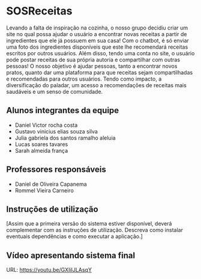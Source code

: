 # SOSReceitas

Levando a falta de inspiração na cozinha, o nosso grupo decidiu criar um site no qual possa ajudar o usuário a encontrar novas receitas a partir de ingredientes que ele já possuem em sua casa!
Com o chatbot, é só enviar uma foto dos ingredientes disponíveis que este lhe recomendará receitas escritos por outros usuários. Além disso, tendo uma conta no site, o usuário pode postar receitas de sua própria autoria e compartilhar com outras pessoas! 
O nosso objetivo é ajudar pessoas, tanto a encontrar novos pratos, quanto dar uma plataforma para que receitas sejam compartilhadas e recomendadas para outros usuários. Tendo como impacto, a diversificação do paladar, um acesso a recomendações de receitas mais saudáveis e um senso de comunidade.

## Alunos integrantes da equipe

* Daniel Victor rocha costa
* Gustavo vinicius elias souza silva
* Julia gabriela dos santos ramalho aleluia
* Lucas soares tavares
* Sarah almeida frança

## Professores responsáveis

* Daniel de Oliveira Capanema
* Rommel Vieira Carneiro

## Instruções de utilização

[Assim que a primeira versão do sistema estiver disponível, deverá complementar com as instruções de utilização. Descreva como instalar eventuais dependências e como executar a aplicação.]

## Vídeo apresentando sistema final

URL: https://youtu.be/GXIiIJLAsqY
